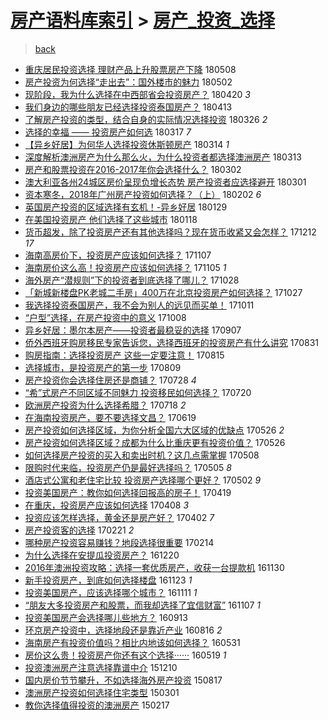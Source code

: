 [房产语料库索引](../../README.md)  > [房产_投资_选择](房产_投资_选择.md)
====
> [back](../README.md)

- [重庆居民投资选择 理财产品上升股票房产下降](http://jkwz.applinzi.com/ittc/7100711050171384839.html#%E9%87%8D%E5%BA%86%E5%B1%85%E6%B0%91%E6%8A%95%E8%B5%84%E9%80%89%E6%8B%A9+%E7%90%86%E8%B4%A2%E4%BA%A7%E5%93%81%E4%B8%8A%E5%8D%87%E8%82%A1%E7%A5%A8%E6%88%BF%E4%BA%A7%E4%B8%8B%E9%99%8D) 180508  
- [房产投资为何选择“走出去”：国外楼市的魅力](http://jkwz.applinzi.com/ittc/7098560290167981062.html#%E6%88%BF%E4%BA%A7%E6%8A%95%E8%B5%84%E4%B8%BA%E4%BD%95%E9%80%89%E6%8B%A9%E2%80%9C%E8%B5%B0%E5%87%BA%E5%8E%BB%E2%80%9D%EF%BC%9A%E5%9B%BD%E5%A4%96%E6%A5%BC%E5%B8%82%E7%9A%84%E9%AD%85%E5%8A%9B) 180502  
- [现阶段，我为什么选择在中西部省会投资房产？](http://jkwz.applinzi.com/ittc/7094125067908940810.html#%E7%8E%B0%E9%98%B6%E6%AE%B5%EF%BC%8C%E6%88%91%E4%B8%BA%E4%BB%80%E4%B9%88%E9%80%89%E6%8B%A9%E5%9C%A8%E4%B8%AD%E8%A5%BF%E9%83%A8%E7%9C%81%E4%BC%9A%E6%8A%95%E8%B5%84%E6%88%BF%E4%BA%A7%EF%BC%9F) 180420 *3* 
- [我们身边的哪些朋友已经选择投资泰国房产？](http://jkwz.applinzi.com/ittc/7091587175235978247.html#%E6%88%91%E4%BB%AC%E8%BA%AB%E8%BE%B9%E7%9A%84%E5%93%AA%E4%BA%9B%E6%9C%8B%E5%8F%8B%E5%B7%B2%E7%BB%8F%E9%80%89%E6%8B%A9%E6%8A%95%E8%B5%84%E6%B3%B0%E5%9B%BD%E6%88%BF%E4%BA%A7%EF%BC%9F) 180413  
- [了解房产投资的类型，结合自身的实际情况选择投资](http://jkwz.applinzi.com/ittc/7084743587592143883.html#%E4%BA%86%E8%A7%A3%E6%88%BF%E4%BA%A7%E6%8A%95%E8%B5%84%E7%9A%84%E7%B1%BB%E5%9E%8B%EF%BC%8C%E7%BB%93%E5%90%88%E8%87%AA%E8%BA%AB%E7%9A%84%E5%AE%9E%E9%99%85%E6%83%85%E5%86%B5%E9%80%89%E6%8B%A9%E6%8A%95%E8%B5%84) 180326 *2* 
- [选择的幸福 ——  投资房产如何选](http://jkwz.applinzi.com/ittc/7081419972943545361.html#%E9%80%89%E6%8B%A9%E7%9A%84%E5%B9%B8%E7%A6%8F+%E2%80%94%E2%80%94++%E6%8A%95%E8%B5%84%E6%88%BF%E4%BA%A7%E5%A6%82%E4%BD%95%E9%80%89) 180317 *7* 
- [【异乡好居】为何华人选择投资休斯顿房产](http://jkwz.applinzi.com/ittc/7080283042398864401.html#%E3%80%90%E5%BC%82%E4%B9%A1%E5%A5%BD%E5%B1%85%E3%80%91%E4%B8%BA%E4%BD%95%E5%8D%8E%E4%BA%BA%E9%80%89%E6%8B%A9%E6%8A%95%E8%B5%84%E4%BC%91%E6%96%AF%E9%A1%BF%E6%88%BF%E4%BA%A7) 180314 *1* 
- [深度解析澳洲房产为什么那么火，为什么投资者都选择澳洲房产](http://jkwz.applinzi.com/ittc/7079912416517555211.html#%E6%B7%B1%E5%BA%A6%E8%A7%A3%E6%9E%90%E6%BE%B3%E6%B4%B2%E6%88%BF%E4%BA%A7%E4%B8%BA%E4%BB%80%E4%B9%88%E9%82%A3%E4%B9%88%E7%81%AB%EF%BC%8C%E4%B8%BA%E4%BB%80%E4%B9%88%E6%8A%95%E8%B5%84%E8%80%85%E9%83%BD%E9%80%89%E6%8B%A9%E6%BE%B3%E6%B4%B2%E6%88%BF%E4%BA%A7) 180313  
- [房产和股票投资在2016-2017年你会选择什么？](http://jkwz.applinzi.com/ittc/7075807184443409419.html#%E6%88%BF%E4%BA%A7%E5%92%8C%E8%82%A1%E7%A5%A8%E6%8A%95%E8%B5%84%E5%9C%A82016-2017%E5%B9%B4%E4%BD%A0%E4%BC%9A%E9%80%89%E6%8B%A9%E4%BB%80%E4%B9%88%EF%BC%9F) 180302  
- [澳大利亚各州24城区房价呈现负增长态势 房产投资者应选择避开](http://jkwz.applinzi.com/ittc/7075545261374178314.html#%E6%BE%B3%E5%A4%A7%E5%88%A9%E4%BA%9A%E5%90%84%E5%B7%9E24%E5%9F%8E%E5%8C%BA%E6%88%BF%E4%BB%B7%E5%91%88%E7%8E%B0%E8%B4%9F%E5%A2%9E%E9%95%BF%E6%80%81%E5%8A%BF+%E6%88%BF%E4%BA%A7%E6%8A%95%E8%B5%84%E8%80%85%E5%BA%94%E9%80%89%E6%8B%A9%E9%81%BF%E5%BC%80) 180301  
- [资本寒冬，2018年广州房产投资如何选择？（上）](http://jkwz.applinzi.com/ittc/7065402089511846928.html#%E8%B5%84%E6%9C%AC%E5%AF%92%E5%86%AC%EF%BC%8C2018%E5%B9%B4%E5%B9%BF%E5%B7%9E%E6%88%BF%E4%BA%A7%E6%8A%95%E8%B5%84%E5%A6%82%E4%BD%95%E9%80%89%E6%8B%A9%EF%BC%9F%EF%BC%88%E4%B8%8A%EF%BC%89) 180202 *6* 
- [英国房产投资的区域选择有玄机！-异乡好居](http://jkwz.applinzi.com/ittc/7064002857261335559.html#%E8%8B%B1%E5%9B%BD%E6%88%BF%E4%BA%A7%E6%8A%95%E8%B5%84%E7%9A%84%E5%8C%BA%E5%9F%9F%E9%80%89%E6%8B%A9%E6%9C%89%E7%8E%84%E6%9C%BA%EF%BC%81-%E5%BC%82%E4%B9%A1%E5%A5%BD%E5%B1%85) 180129  
- [在美国投资房产 他们选择了这些城市](http://jkwz.applinzi.com/ittc/7059818324802667526.html#%E5%9C%A8%E7%BE%8E%E5%9B%BD%E6%8A%95%E8%B5%84%E6%88%BF%E4%BA%A7+%E4%BB%96%E4%BB%AC%E9%80%89%E6%8B%A9%E4%BA%86%E8%BF%99%E4%BA%9B%E5%9F%8E%E5%B8%82) 180118  
- [货币超发，除了投资房产还有其他选择吗？现在货币收紧又会怎样？](http://jkwz.applinzi.com/ittc/7046156937362670608.html#%E8%B4%A7%E5%B8%81%E8%B6%85%E5%8F%91%EF%BC%8C%E9%99%A4%E4%BA%86%E6%8A%95%E8%B5%84%E6%88%BF%E4%BA%A7%E8%BF%98%E6%9C%89%E5%85%B6%E4%BB%96%E9%80%89%E6%8B%A9%E5%90%97%EF%BC%9F%E7%8E%B0%E5%9C%A8%E8%B4%A7%E5%B8%81%E6%94%B6%E7%B4%A7%E5%8F%88%E4%BC%9A%E6%80%8E%E6%A0%B7%EF%BC%9F) 171212 *17* 
- [海南高房价下，投资房产应该如何选择？](http://jkwz.applinzi.com/ittc/7033238530451571728.html#%E6%B5%B7%E5%8D%97%E9%AB%98%E6%88%BF%E4%BB%B7%E4%B8%8B%EF%BC%8C%E6%8A%95%E8%B5%84%E6%88%BF%E4%BA%A7%E5%BA%94%E8%AF%A5%E5%A6%82%E4%BD%95%E9%80%89%E6%8B%A9%EF%BC%9F) 171107  
- [海南房价这么高！投资房产应该如何选择？](http://jkwz.applinzi.com/ittc/7032484063561122833.html#%E6%B5%B7%E5%8D%97%E6%88%BF%E4%BB%B7%E8%BF%99%E4%B9%88%E9%AB%98%EF%BC%81%E6%8A%95%E8%B5%84%E6%88%BF%E4%BA%A7%E5%BA%94%E8%AF%A5%E5%A6%82%E4%BD%95%E9%80%89%E6%8B%A9%EF%BC%9F) 171105 *1* 
- [海外房产“潜规则”下的投资者到底选择了哪儿？](http://jkwz.applinzi.com/ittc/7029610007140762640.html#%E6%B5%B7%E5%A4%96%E6%88%BF%E4%BA%A7%E2%80%9C%E6%BD%9C%E8%A7%84%E5%88%99%E2%80%9D%E4%B8%8B%E7%9A%84%E6%8A%95%E8%B5%84%E8%80%85%E5%88%B0%E5%BA%95%E9%80%89%E6%8B%A9%E4%BA%86%E5%93%AA%E5%84%BF%EF%BC%9F) 171028  
- [「新城新楼盘PK老城二手房」400万在北京投资房产如何选择？](http://jkwz.applinzi.com/ittc/7029085127383188496.html#%E3%80%8C%E6%96%B0%E5%9F%8E%E6%96%B0%E6%A5%BC%E7%9B%98PK%E8%80%81%E5%9F%8E%E4%BA%8C%E6%89%8B%E6%88%BF%E3%80%8D400%E4%B8%87%E5%9C%A8%E5%8C%97%E4%BA%AC%E6%8A%95%E8%B5%84%E6%88%BF%E4%BA%A7%E5%A6%82%E4%BD%95%E9%80%89%E6%8B%A9%EF%BC%9F) 171027  
- [我选择投资泰国房产，我不会为别人的远见而买单！](http://jkwz.applinzi.com/ittc/7023153561947603984.html#%E6%88%91%E9%80%89%E6%8B%A9%E6%8A%95%E8%B5%84%E6%B3%B0%E5%9B%BD%E6%88%BF%E4%BA%A7%EF%BC%8C%E6%88%91%E4%B8%8D%E4%BC%9A%E4%B8%BA%E5%88%AB%E4%BA%BA%E7%9A%84%E8%BF%9C%E8%A7%81%E8%80%8C%E4%B9%B0%E5%8D%95%EF%BC%81) 171011  
- [“户型”选择，在房产投资中的意义](http://jkwz.applinzi.com/ittc/7022100410704331793.html#%E2%80%9C%E6%88%B7%E5%9E%8B%E2%80%9D%E9%80%89%E6%8B%A9%EF%BC%8C%E5%9C%A8%E6%88%BF%E4%BA%A7%E6%8A%95%E8%B5%84%E4%B8%AD%E7%9A%84%E6%84%8F%E4%B9%89) 171008  
- [异乡好居：墨尔本房产——投资者最稳妥的选择](http://jkwz.applinzi.com/ittc/7010652713447326737.html#%E5%BC%82%E4%B9%A1%E5%A5%BD%E5%B1%85%EF%BC%9A%E5%A2%A8%E5%B0%94%E6%9C%AC%E6%88%BF%E4%BA%A7%E2%80%94%E2%80%94%E6%8A%95%E8%B5%84%E8%80%85%E6%9C%80%E7%A8%B3%E5%A6%A5%E7%9A%84%E9%80%89%E6%8B%A9) 170907  
- [侨外西班牙购房移民专家告诉您，选择西班牙的投资房产有什么讲究](http://jkwz.applinzi.com/ittc/7008015631713305616.html#%E4%BE%A8%E5%A4%96%E8%A5%BF%E7%8F%AD%E7%89%99%E8%B4%AD%E6%88%BF%E7%A7%BB%E6%B0%91%E4%B8%93%E5%AE%B6%E5%91%8A%E8%AF%89%E6%82%A8%EF%BC%8C%E9%80%89%E6%8B%A9%E8%A5%BF%E7%8F%AD%E7%89%99%E7%9A%84%E6%8A%95%E8%B5%84%E6%88%BF%E4%BA%A7%E6%9C%89%E4%BB%80%E4%B9%88%E8%AE%B2%E7%A9%B6) 170831  
- [购房指南：选择投资房产 这些一定要注意！](http://jkwz.applinzi.com/ittc/7001989782362915857.html#%E8%B4%AD%E6%88%BF%E6%8C%87%E5%8D%97%EF%BC%9A%E9%80%89%E6%8B%A9%E6%8A%95%E8%B5%84%E6%88%BF%E4%BA%A7+%E8%BF%99%E4%BA%9B%E4%B8%80%E5%AE%9A%E8%A6%81%E6%B3%A8%E6%84%8F%EF%BC%81) 170815  
- [选择城市，是投资房产的第一步](http://jkwz.applinzi.com/ittc/6999728493154534416.html#%E9%80%89%E6%8B%A9%E5%9F%8E%E5%B8%82%EF%BC%8C%E6%98%AF%E6%8A%95%E8%B5%84%E6%88%BF%E4%BA%A7%E7%9A%84%E7%AC%AC%E4%B8%80%E6%AD%A5) 170809  
- [房产投资你会选择住房还是商铺？](http://jkwz.applinzi.com/ittc/6995275634950276113.html#%E6%88%BF%E4%BA%A7%E6%8A%95%E8%B5%84%E4%BD%A0%E4%BC%9A%E9%80%89%E6%8B%A9%E4%BD%8F%E6%88%BF%E8%BF%98%E6%98%AF%E5%95%86%E9%93%BA%EF%BC%9F) 170728 *4* 
- [“希”式房产不同区域不同魅力 投资移民如何选择？](http://jkwz.applinzi.com/ittc/6992324589278200848.html#%E2%80%9C%E5%B8%8C%E2%80%9D%E5%BC%8F%E6%88%BF%E4%BA%A7%E4%B8%8D%E5%90%8C%E5%8C%BA%E5%9F%9F%E4%B8%8D%E5%90%8C%E9%AD%85%E5%8A%9B+%E6%8A%95%E8%B5%84%E7%A7%BB%E6%B0%91%E5%A6%82%E4%BD%95%E9%80%89%E6%8B%A9%EF%BC%9F) 170720  
- [欧洲房产投资为什么选择希腊？](http://jkwz.applinzi.com/ittc/6991632582339724305.html#%E6%AC%A7%E6%B4%B2%E6%88%BF%E4%BA%A7%E6%8A%95%E8%B5%84%E4%B8%BA%E4%BB%80%E4%B9%88%E9%80%89%E6%8B%A9%E5%B8%8C%E8%85%8A%EF%BC%9F) 170718 *2* 
- [在海南投资房产，要不要选择文昌？](http://jkwz.applinzi.com/ittc/6980678888123270149.html#%E5%9C%A8%E6%B5%B7%E5%8D%97%E6%8A%95%E8%B5%84%E6%88%BF%E4%BA%A7%EF%BC%8C%E8%A6%81%E4%B8%8D%E8%A6%81%E9%80%89%E6%8B%A9%E6%96%87%E6%98%8C%EF%BC%9F) 170619  
- [房产投资如何选择区域，为你分析全国六大区域的优缺点](http://jkwz.applinzi.com/ittc/6972109445839455237.html#%E6%88%BF%E4%BA%A7%E6%8A%95%E8%B5%84%E5%A6%82%E4%BD%95%E9%80%89%E6%8B%A9%E5%8C%BA%E5%9F%9F%EF%BC%8C%E4%B8%BA%E4%BD%A0%E5%88%86%E6%9E%90%E5%85%A8%E5%9B%BD%E5%85%AD%E5%A4%A7%E5%8C%BA%E5%9F%9F%E7%9A%84%E4%BC%98%E7%BC%BA%E7%82%B9) 170526 *2* 
- [房产投资如何选择区域？成都为什么比重庆更有投资价值？](http://jkwz.applinzi.com/ittc/6972109445713626116.html#%E6%88%BF%E4%BA%A7%E6%8A%95%E8%B5%84%E5%A6%82%E4%BD%95%E9%80%89%E6%8B%A9%E5%8C%BA%E5%9F%9F%EF%BC%9F%E6%88%90%E9%83%BD%E4%B8%BA%E4%BB%80%E4%B9%88%E6%AF%94%E9%87%8D%E5%BA%86%E6%9B%B4%E6%9C%89%E6%8A%95%E8%B5%84%E4%BB%B7%E5%80%BC%EF%BC%9F) 170526  
- [如何选择房产投资的买入和卖出时机？这几点需掌握](http://jkwz.applinzi.com/ittc/6965373906142626820.html#%E5%A6%82%E4%BD%95%E9%80%89%E6%8B%A9%E6%88%BF%E4%BA%A7%E6%8A%95%E8%B5%84%E7%9A%84%E4%B9%B0%E5%85%A5%E5%92%8C%E5%8D%96%E5%87%BA%E6%97%B6%E6%9C%BA%EF%BC%9F%E8%BF%99%E5%87%A0%E7%82%B9%E9%9C%80%E6%8E%8C%E6%8F%A1) 170508  
- [限购时代来临，投资房产仍是最好选择吗？](http://jkwz.applinzi.com/ittc/6964222478820836357.html#%E9%99%90%E8%B4%AD%E6%97%B6%E4%BB%A3%E6%9D%A5%E4%B8%B4%EF%BC%8C%E6%8A%95%E8%B5%84%E6%88%BF%E4%BA%A7%E4%BB%8D%E6%98%AF%E6%9C%80%E5%A5%BD%E9%80%89%E6%8B%A9%E5%90%97%EF%BC%9F) 170505 *8* 
- [酒店式公寓和老住宅比较 投资房产选择哪个更好？](http://jkwz.applinzi.com/ittc/6963110913111491589.html#%E9%85%92%E5%BA%97%E5%BC%8F%E5%85%AC%E5%AF%93%E5%92%8C%E8%80%81%E4%BD%8F%E5%AE%85%E6%AF%94%E8%BE%83+%E6%8A%95%E8%B5%84%E6%88%BF%E4%BA%A7%E9%80%89%E6%8B%A9%E5%93%AA%E4%B8%AA%E6%9B%B4%E5%A5%BD%EF%BC%9F) 170502 *9* 
- [投资美国房产：教你如何选择回报高的房子！](http://jkwz.applinzi.com/ittc/6957921393957143557.html#%E6%8A%95%E8%B5%84%E7%BE%8E%E5%9B%BD%E6%88%BF%E4%BA%A7%EF%BC%9A%E6%95%99%E4%BD%A0%E5%A6%82%E4%BD%95%E9%80%89%E6%8B%A9%E5%9B%9E%E6%8A%A5%E9%AB%98%E7%9A%84%E6%88%BF%E5%AD%90%EF%BC%81) 170419  
- [在重庆，投资房产应该如何选择](http://jkwz.applinzi.com/ittc/6954193181884285956.html#%E5%9C%A8%E9%87%8D%E5%BA%86%EF%BC%8C%E6%8A%95%E8%B5%84%E6%88%BF%E4%BA%A7%E5%BA%94%E8%AF%A5%E5%A6%82%E4%BD%95%E9%80%89%E6%8B%A9) 170408 *3* 
- [投资应该怎样选择，黄金还是房产好？](http://jkwz.applinzi.com/ittc/6951953641975055364.html#%E6%8A%95%E8%B5%84%E5%BA%94%E8%AF%A5%E6%80%8E%E6%A0%B7%E9%80%89%E6%8B%A9%EF%BC%8C%E9%BB%84%E9%87%91%E8%BF%98%E6%98%AF%E6%88%BF%E4%BA%A7%E5%A5%BD%EF%BC%9F) 170402 *7* 
- [房产投资客的选择](http://jkwz.applinzi.com/ittc/6937111739178157061.html#%E6%88%BF%E4%BA%A7%E6%8A%95%E8%B5%84%E5%AE%A2%E7%9A%84%E9%80%89%E6%8B%A9) 170221 *2* 
- [哪种房产投资容易赚钱？地段选择很重要](http://jkwz.applinzi.com/ittc/6934614711365796869.html#%E5%93%AA%E7%A7%8D%E6%88%BF%E4%BA%A7%E6%8A%95%E8%B5%84%E5%AE%B9%E6%98%93%E8%B5%9A%E9%92%B1%EF%BC%9F%E5%9C%B0%E6%AE%B5%E9%80%89%E6%8B%A9%E5%BE%88%E9%87%8D%E8%A6%81) 170214  
- [为什么选择在安提瓜投资房产？](http://jkwz.applinzi.com/ittc/6913724751360295941.html#%E4%B8%BA%E4%BB%80%E4%B9%88%E9%80%89%E6%8B%A9%E5%9C%A8%E5%AE%89%E6%8F%90%E7%93%9C%E6%8A%95%E8%B5%84%E6%88%BF%E4%BA%A7%EF%BC%9F) 161220  
- [2016年澳洲投资攻略：选择一套优质房产，收获一台提款机](http://jkwz.applinzi.com/ittc/6906321442508899333.html#2016%E5%B9%B4%E6%BE%B3%E6%B4%B2%E6%8A%95%E8%B5%84%E6%94%BB%E7%95%A5%EF%BC%9A%E9%80%89%E6%8B%A9%E4%B8%80%E5%A5%97%E4%BC%98%E8%B4%A8%E6%88%BF%E4%BA%A7%EF%BC%8C%E6%94%B6%E8%8E%B7%E4%B8%80%E5%8F%B0%E6%8F%90%E6%AC%BE%E6%9C%BA) 161130  
- [新手投资房产，到底如何选择楼盘](http://jkwz.applinzi.com/ittc/6903771879294108676.html#%E6%96%B0%E6%89%8B%E6%8A%95%E8%B5%84%E6%88%BF%E4%BA%A7%EF%BC%8C%E5%88%B0%E5%BA%95%E5%A6%82%E4%BD%95%E9%80%89%E6%8B%A9%E6%A5%BC%E7%9B%98) 161123 *1* 
- [投资美国房产，应该选择哪个城市？](http://jkwz.applinzi.com/ittc/6899253821674357765.html#%E6%8A%95%E8%B5%84%E7%BE%8E%E5%9B%BD%E6%88%BF%E4%BA%A7%EF%BC%8C%E5%BA%94%E8%AF%A5%E9%80%89%E6%8B%A9%E5%93%AA%E4%B8%AA%E5%9F%8E%E5%B8%82%EF%BC%9F) 161111 *1* 
- [“朋友大多投资房产和股票，而我却选择了宜信财富”](http://jkwz.applinzi.com/ittc/6897810983984038916.html#%E2%80%9C%E6%9C%8B%E5%8F%8B%E5%A4%A7%E5%A4%9A%E6%8A%95%E8%B5%84%E6%88%BF%E4%BA%A7%E5%92%8C%E8%82%A1%E7%A5%A8%EF%BC%8C%E8%80%8C%E6%88%91%E5%8D%B4%E9%80%89%E6%8B%A9%E4%BA%86%E5%AE%9C%E4%BF%A1%E8%B4%A2%E5%AF%8C%E2%80%9D) 161107 *1* 
- [投资美国房产会选择哪儿些地方？](http://jkwz.applinzi.com/ittc/6877367112389100549.html#%E6%8A%95%E8%B5%84%E7%BE%8E%E5%9B%BD%E6%88%BF%E4%BA%A7%E4%BC%9A%E9%80%89%E6%8B%A9%E5%93%AA%E5%84%BF%E4%BA%9B%E5%9C%B0%E6%96%B9%EF%BC%9F) 160913  
- [环京房产投资中，选择地段还是靠近产业](http://jkwz.applinzi.com/ittc/6866894718767744004.html#%E7%8E%AF%E4%BA%AC%E6%88%BF%E4%BA%A7%E6%8A%95%E8%B5%84%E4%B8%AD%EF%BC%8C%E9%80%89%E6%8B%A9%E5%9C%B0%E6%AE%B5%E8%BF%98%E6%98%AF%E9%9D%A0%E8%BF%91%E4%BA%A7%E4%B8%9A) 160816 *2* 
- [海南房产有投资价值吗？相比内地该如何选择？](http://jkwz.applinzi.com/ittc/6838392192330368005.html#%E6%B5%B7%E5%8D%97%E6%88%BF%E4%BA%A7%E6%9C%89%E6%8A%95%E8%B5%84%E4%BB%B7%E5%80%BC%E5%90%97%EF%BC%9F%E7%9B%B8%E6%AF%94%E5%86%85%E5%9C%B0%E8%AF%A5%E5%A6%82%E4%BD%95%E9%80%89%E6%8B%A9%EF%BC%9F) 160531  
- [房价这么贵！投资房产你还有这个选择······](http://jkwz.applinzi.com/ittc/6833907589544674309.html#%E6%88%BF%E4%BB%B7%E8%BF%99%E4%B9%88%E8%B4%B5%EF%BC%81%E6%8A%95%E8%B5%84%E6%88%BF%E4%BA%A7%E4%BD%A0%E8%BF%98%E6%9C%89%E8%BF%99%E4%B8%AA%E9%80%89%E6%8B%A9%C2%B7%C2%B7%C2%B7%C2%B7%C2%B7%C2%B7) 160519 *1* 
- [投资澳洲房产注意选择靠谱中介](http://jkwz.applinzi.com/ittc/6774209360083551236.html#%E6%8A%95%E8%B5%84%E6%BE%B3%E6%B4%B2%E6%88%BF%E4%BA%A7%E6%B3%A8%E6%84%8F%E9%80%89%E6%8B%A9%E9%9D%A0%E8%B0%B1%E4%B8%AD%E4%BB%8B) 151210  
- [国内房价节节攀升，不如选择海外房产投资](http://jkwz.applinzi.com/ittc/547650615728029526.html#%E5%9B%BD%E5%86%85%E6%88%BF%E4%BB%B7%E8%8A%82%E8%8A%82%E6%94%80%E5%8D%87%EF%BC%8C%E4%B8%8D%E5%A6%82%E9%80%89%E6%8B%A9%E6%B5%B7%E5%A4%96%E6%88%BF%E4%BA%A7%E6%8A%95%E8%B5%84) 150817  
- [澳洲房产投资如何选择住宅类型](http://jkwz.applinzi.com/ittc/547650611394406825.html#%E6%BE%B3%E6%B4%B2%E6%88%BF%E4%BA%A7%E6%8A%95%E8%B5%84%E5%A6%82%E4%BD%95%E9%80%89%E6%8B%A9%E4%BD%8F%E5%AE%85%E7%B1%BB%E5%9E%8B) 150301  
- [教你选择值得投资的澳洲房产](http://jkwz.applinzi.com/ittc/547650611394753522.html#%E6%95%99%E4%BD%A0%E9%80%89%E6%8B%A9%E5%80%BC%E5%BE%97%E6%8A%95%E8%B5%84%E7%9A%84%E6%BE%B3%E6%B4%B2%E6%88%BF%E4%BA%A7) 150217  
